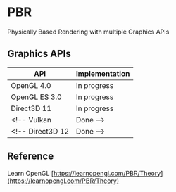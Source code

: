 # PBR

Physically Based Rendering with multiple Graphics APIs

## Graphics APIs

API           | Implementation
--------------|----------------------
OpenGL 4.0    | In progress
OpenGL ES 3.0 | In progress
Direct3D 11   | In progress
<!-- Vulkan      | Done -->
<!-- Direct3D 12 | Done -->

## Reference

Learn OpenGL [https://learnopengl.com/PBR/Theory](https://learnopengl.com/PBR/Theory)